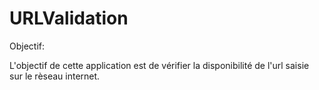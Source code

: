 # URLValidation

Objectif:

L'objectif de cette application est de vérifier la disponibilité de l'url saisie sur le rèseau internet.

